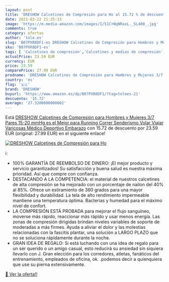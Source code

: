 ```yaml
---
layout: post
title: 'DRESHOW Calcetines de Compresión para Ho al 15.72 % de descuento'
date: 2021-03-22 21:25:13
image: 'https://m.media-amazon.com/images/I/51C+NqNRaxL._SL400_.jpg'
comments: true
category: ofertas
author: 'tole.es'
slug: 'B07PXR8DF1-es DRESHOW Calcetines de Compresión para Hombres y Mujeres...'
sku: 'B07PXR8DF1-es'
tags: [ 'Calcetines de compresión','Calcetines y medias de compresión','Salud y cuidado personal','Suministros y equipamiento médico','Tobilleras, rodilleras, férulas y cabestrillos','dreshow','embarazo', ]
actualPrice: 23.59 EUR
currency: EUR
price: 23.59
comparePrice: 27.99 EUR
prodname: 'DRESHOW Calcetines de Compresión para Hombres y Mujeres 3/7 Pares 15-20 mmHg es el Mejor para Running  Correr  Senderismo  Volar  Viajar  Varicosas  Médico  Deportivo  Embarazo'
country: 'es'
flag: '🇪🇸'
brand: 'DRESHOW'
buyurl: 'https://www.amazon.es/dp/B07PXR8DF1/?tag=tolees-21'
descuento: '15.72'
average: '27.3200000000002'
---
```


Está [DRESHOW Calcetines de Compresión para Hombres y Mujeres 3/7 Pares 15-20 mmHg es el Mejor para Running  Correr  Senderismo  Volar  Viajar  Varicosas  Médico  Deportivo  Embarazo](https://www.amazon.es/dp/B07PXR8DF1/?tag=tolees-21) con 15.72 de descuento por 23.59 EUR (original: 27.99 EUR) en el siguiente enlace!

[![DRESHOW Calcetines de Compresión para Ho](https://m.media-amazon.com/images/I/51C+NqNRaxL._SL400_.jpg)](https://www.amazon.es/dp/B07PXR8DF1/?tag=tolees-21)

ℹ️:

- 100% GARANTÍA DE REEMBOLSO DE DINERO: ¡El mejor producto y servicio garantizados! Su satisfacción y buena salud es nuestra máxima prioridad. Así que compre con confianza.
- DESTACANDO A LA COMPETENCIA: el material de nuestros calcetines de alta compresión se ha mejorado con un porcentaje de nailon del 40% al 85%. Ofrece un estiramiento de 360 ​​grados para una mayor flexibilidad y durabilidad. La tela de alto rendimiento impermeable mantiene una temperatura óptima. Bacterias y humedad para el máximo nivel de confort.
- LA COMPRESIÓN ESTÁ PROBADA para mejorar el flujo sanguíneo, moverse más rápido, reaccionar más rápido y usar menos energía. Las zonas de compresión dirigidas brindan niveles variables de soporte de moderadas a más firmes. Ayuda a aliviar el dolor y las molestias relacionadas con la fascitis plantar, una solución a LARGO PLAZO que no se soluciona rápidamente durante la noche.
- GRAN IDEA DE REGALO: Si está luchando con una idea de regalo para un ser querido o un amigo casual, esto reducirá su ansiedad sin siquiera llevarlo con J. Gran elección para los corredores, atletas, fanáticos del entrenamiento, empleados de oficina, ok. .podemos decir a quienquiera que use su pierna extensivamente.

[🛒 Ver la oferta!!](https://www.amazon.es/dp/B07PXR8DF1/?tag=tolees-21)
